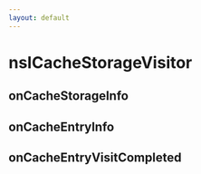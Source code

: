 ```yaml
---
layout: default
---
```


# nsICacheStorageVisitor #

## onCacheStorageInfo ##



## onCacheEntryInfo ##



## onCacheEntryVisitCompleted ##


